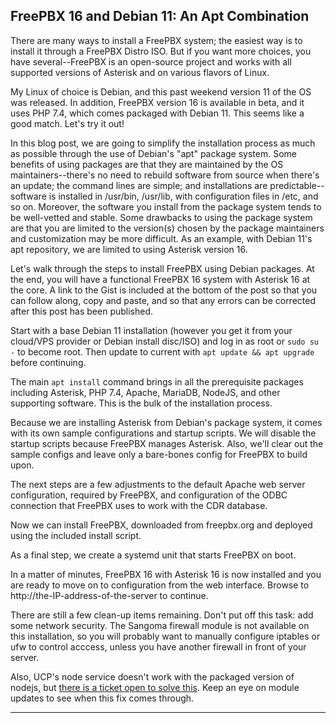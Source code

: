 ## FreePBX 16 and Debian 11: An Apt Combination

There are many ways to install a FreePBX system; the easiest way is to install it through a FreePBX Distro ISO. But if you want more choices, you have several--FreePBX is an open-source project and works with all supported versions of Asterisk and on various flavors of Linux.

My Linux of choice is Debian, and this past weekend version 11 of the OS was released. In addition, FreePBX version 16 is available in beta, and it uses PHP 7.4, which comes packaged with Debian 11. This seems like a good match. Let's try it out!

In this blog post, we are going to simplify the installation process as much as possible through the use of Debian's "apt" package system. Some benefits of using packages are that they are maintained by the OS maintainers--there's no need to rebuild software from source when there's an update; the command lines are simple; and installations are predictable--software is installed in /usr/bin, /usr/lib, with configuration files in /etc, and so on. Moreover, the software you install from the package system tends to be well-vetted and stable. Some drawbacks to using the package system are that you are limited to the version(s) chosen by the package maintainers and customization may be more difficult. As an example, with Debian 11's apt repository, we are limited to using Asterisk version 16.

Let's walk through the steps to install FreePBX using Debian packages. At the end, you will have a functional FreePBX 16 system with Asterisk 16 at the core. A link to the Gist is included at the bottom of the post so that you can follow along, copy and paste, and so that any errors can be corrected after this post has been published.

Start with a base Debian 11 installation (however you get it from your cloud/VPS provider or Debian install disc/ISO) and log in as root or `sudo su -` to become root. Then update to current with `apt update && apt upgrade` before continuing. 

The main `apt install` command brings in all the prerequisite packages including Asterisk, PHP 7.4, Apache, MariaDB, NodeJS, and other supporting software. This is the bulk of the installation process.

Because we are installing Asterisk from Debian's package system, it comes with its own sample configurations and startup scripts. We will disable the startup scripts because FreePBX manages Asterisk. Also, we'll clear out the sample configs and leave only a bare-bones config for FreePBX to build upon.

The next steps are a few adjustments to the default Apache web server configuration, required by FreePBX, and configuration of the ODBC connection that FreePBX uses to work with the CDR database.

Now we can install FreePBX, downloaded from freepbx.org and deployed using the included install script. 

As a final step, we create a systemd unit that starts FreePBX on boot.

In a matter of minutes, FreePBX 16 with Asterisk 16 is now installed and you are ready to move on to configuration from the web interface. Browse to http://the-IP-address-of-the-server to continue. 
  
There are still a few clean-up items remaining. Don't put off this task: add some network security. The Sangoma firewall module is not available on this installation, so you will probably want to manually configure iptables or ufw to control acccess, unless you have another firewall in front of your server.

Also, UCP's node service doesn't work with the packaged version of nodejs, but [there is a ticket open to solve this](https://issues.freepbx.org/browse/FREEPBX-22742). Keep an eye on module updates to see when this fix comes through.

-----
  
<script src="https://gist.github.com/billsimon/f66636f83de8e1162ea318ccd7a9b576.js"></script>
